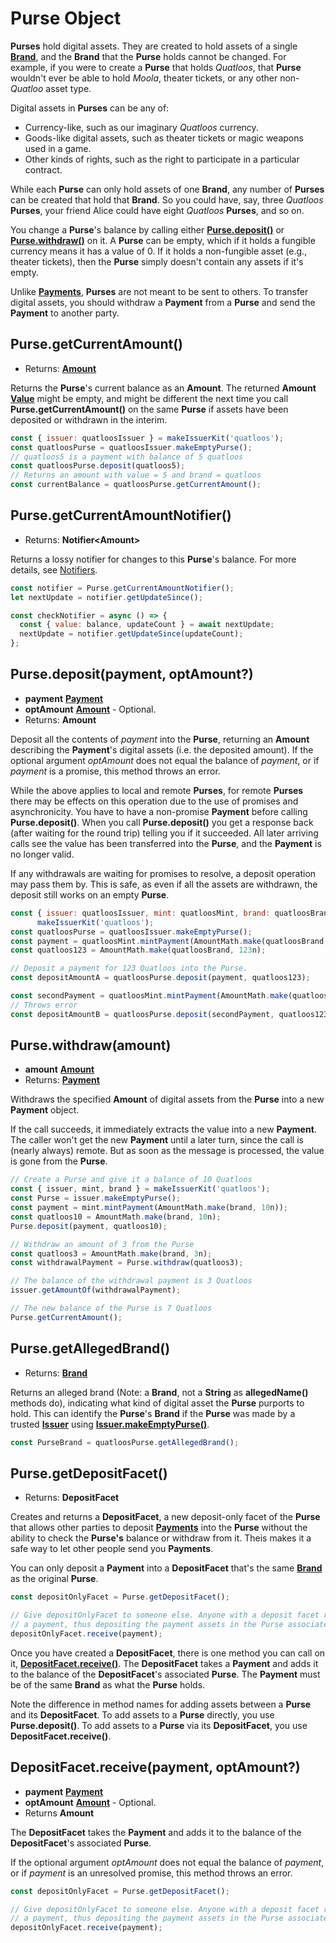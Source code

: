 # Purse Object

**Purses** hold digital assets. They are created to hold assets of a single **[Brand](./brand.md)**,
and the **Brand** that the **Purse** holds cannot be changed. For example, if you were to create a **Purse** that holds *Quatloos*, that **Purse** wouldn't ever be able to hold *Moola*, theater
tickets, or any other non-*Quatloo* asset type.

Digital assets in **Purses** can be any of:
- Currency-like, such as our imaginary *Quatloos* currency.
- Goods-like digital assets, such as theater tickets or magic weapons used in a game.
- Other kinds of rights, such as the right to participate in a particular contract.

While each **Purse** can only hold assets of one **Brand**, any number of **Purses** can be
created that hold that **Brand**. So you could have, say, three *Quatloos* **Purses**, your
friend Alice could have eight *Quatloos* **Purses**, and so on. 

You change a **Purse**'s balance by calling either **[Purse.deposit()](#purse-deposit-payment-optamount)** or **[Purse.withdraw()](#purse-withdraw-amount)** on it. A **Purse** can be empty, which if it holds 
a fungible currency means it has a value of 0. If it holds a non-fungible asset (e.g., theater tickets),
then the **Purse** simply doesn't contain any assets if it's empty.

Unlike **[Payments](./payment.md)**, **Purses** are not meant to be sent to others. 
To transfer digital assets, you should withdraw a **Payment** from a **Purse** and
send the **Payment** to another party.

## Purse.getCurrentAmount()
- Returns: **[Amount](./ertp-data-types.md#amount)**

Returns the **Purse**'s current balance as an **Amount**.
The returned **Amount** **[Value](./ertp-data-types.md#value)** might be empty, and might be different the next time you
call **Purse.getCurrentAmount()** on the same **Purse** if assets have been deposited or
withdrawn in the interim.

```js
const { issuer: quatloosIssuer } = makeIssuerKit('quatloos');
const quatloosPurse = quatloosIssuer.makeEmptyPurse();
// quatloos5 is a payment with balance of 5 quatloos
const quatloosPurse.deposit(quatloos5);
// Returns an amount with value = 5 and brand = quatloos
const currentBalance = quatloosPurse.getCurrentAmount();
```

## Purse.getCurrentAmountNotifier()
- Returns: **Notifier&lt;Amount>**

Returns a lossy notifier for changes to this **Purse**'s balance. For more details,
see [Notifiers](/guides/js-programming/notifiers.md).

```js
const notifier = Purse.getCurrentAmountNotifier();
let nextUpdate = notifier.getUpdateSince();

const checkNotifier = async () => {
  const { value: balance, updateCount } = await nextUpdate;
  nextUpdate = notifier.getUpdateSince(updateCount);
};
```

## Purse.deposit(payment, optAmount?)
- **payment** **[Payment](./payment.md)**
- **optAmount** **[Amount](./ertp-data-types.md#amount)** - Optional. 
- Returns: **Amount**

Deposit all the contents of *payment* into the **Purse**, returning an **Amount** describing the
**Payment**'s digital assets (i.e. the deposited amount). If the optional argument *optAmount* does not equal the balance of
*payment*, or if *payment* is a promise, this method throws an error.

While the above applies to local and remote **Purses**, for remote **Purses** there may be effects on 
this operation due to the use of promises and asynchronicity. You 
have to have a non-promise **Payment** before calling **Purse.deposit()**. 
When you call **Purse.deposit()** you get a response back (after waiting for the round trip) 
telling you if it succeeded. All later arriving calls see the value has been transferred 
into the **Purse**, and the **Payment** is no longer valid.

If any withdrawals are waiting for promises to resolve, a deposit operation
may pass them by. This is safe, as even if all the assets are withdrawn, the
deposit still works on an empty **Purse**.

```js
const { issuer: quatloosIssuer, mint: quatloosMint, brand: quatloosBrand } = 
      makeIssuerKit('quatloos');
const quatloosPurse = quatloosIssuer.makeEmptyPurse();
const payment = quatloosMint.mintPayment(AmountMath.make(quatloosBrand, 123n));
const quatloos123 = AmountMath.make(quatloosBrand, 123n);

// Deposit a payment for 123 Quatloos into the Purse. 
const depositAmountA = quatloosPurse.deposit(payment, quatloos123);

const secondPayment = quatloosMint.mintPayment(AmountMath.make(quatloosBrand, 100n));
// Throws error
const depositAmountB = quatloosPurse.deposit(secondPayment, quatloos123);

```

## Purse.withdraw(amount)

- **amount** **[Amount](./ertp-data-types.md#amount)**
- Returns: **[Payment](./payment.md)**

Withdraws the specified **Amount** of digital assets from the **Purse** into a new **Payment** object.

If the call succeeds, it immediately extracts the value into a new **Payment**. 
The caller won't get the new **Payment** until a later turn, since the call is (nearly always) remote.
But as soon as the message is processed, the value is gone from the **Purse**.

```js
// Create a Purse and give it a balance of 10 Quatloos
const { issuer, mint, brand } = makeIssuerKit('quatloos');
const Purse = issuer.makeEmptyPurse();
const payment = mint.mintPayment(AmountMath.make(brand, 10n));
const quatloos10 = AmountMath.make(brand, 10n);
Purse.deposit(payment, quatloos10);

// Withdraw an amount of 3 from the Purse
const quatloos3 = AmountMath.make(brand, 3n);
const withdrawalPayment = Purse.withdraw(quatloos3);

// The balance of the withdrawal payment is 3 Quatloos
issuer.getAmountOf(withdrawalPayment);

// The new balance of the Purse is 7 Quatloos
Purse.getCurrentAmount();
```

## Purse.getAllegedBrand()
- Returns: **[Brand](./brand.md)**

Returns an alleged brand (Note: a **Brand**, not a **String** as **allegedName()** methods do), 
indicating what kind of digital asset the **Purse** purports to hold. This can identify the 
**Purse**'s **Brand** if the **Purse** was made by a trusted **[Issuer](./issuer.md)** using **[Issuer.makeEmptyPurse()](./issuer.md#issuer-makeemptypurse)**.

```js
const PurseBrand = quatloosPurse.getAllegedBrand();
```

## Purse.getDepositFacet()
- Returns: **DepositFacet**

Creates and returns a **DepositFacet**, a new deposit-only facet of the **Purse** that allows 
other parties to deposit **[Payments](./payment.md)** into the **Purse** without the ability
to check the **Purse's** balance or withdraw from it.
Theis makes it a safe way to let other people send you **Payments**.

You can only deposit a **Payment** into a **DepositFacet** that's the same **[Brand](./brand.md)** as the original **Purse**.
 
```js
const depositOnlyFacet = Purse.getDepositFacet();

// Give depositOnlyFacet to someone else. Anyone with a deposit facet reference can tell it to receive
// a payment, thus depositing the payment assets in the Purse associated with the deposit facet.
depositOnlyFacet.receive(payment);
```
Once you have created a **DepositFacet**, there is one method you can call 
on it, **[DepositFacet.receive()](#depositfacet-receive-payment-optamount)**. The **DepositFacet** takes a **Payment** 
and adds it to the balance of the **DepositFacet**'s associated **Purse**. The **Payment** 
must be of the same **Brand** as what the **Purse** holds.

Note the difference in method names for adding assets between a **Purse** and its **DepositFacet**.
To add assets to a **Purse** directly, you use **Purse.deposit()**. To add assets
to a **Purse** via its **DepositFacet**, you use **DepositFacet.receive()**.

## DepositFacet.receive(payment, optAmount?)
- **payment** **[Payment](./payment.md)**
- **optAmount** **[Amount](./ertp-data-types.md#amount)** - Optional.
- Returns **Amount**

The **DepositFacet** takes the **Payment** and adds it to the balance of the **DepositFacet**'s associated **Purse**. 

If the optional argument *optAmount* does not equal the balance of
*payment*, or if *payment* is an unresolved promise, this method throws an error.

```js
const depositOnlyFacet = Purse.getDepositFacet();

// Give depositOnlyFacet to someone else. Anyone with a deposit facet reference can tell it to receive
// a payment, thus depositing the payment assets in the Purse associated with the deposit facet.
depositOnlyFacet.receive(payment);
```
